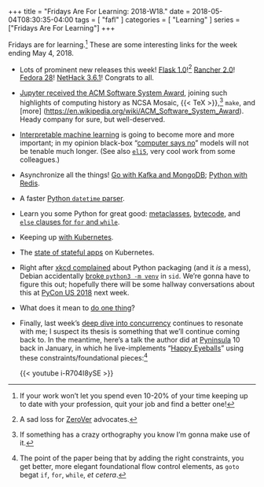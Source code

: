 +++
title = "Fridays Are For Learning: 2018-W18."
date = 2018-05-04T08:30:35-04:00
tags = [ "fafl" ]
categories = [ "Learning" ]
series = ["Fridays Are For Learning"]
+++

Fridays are for learning.[^1] These are some interesting links for the week
ending May 4, 2018.

[^1]: If your work won’t let you spend even 10-20% of your time keeping up to
      date with your profession, quit your job and find a better one!

* Lots of prominent new releases this week! [Flask 1.0]![^2] [Rancher 2.0]!
[Fedora 28]! [NetHack 3.6.1]! Congrats to all.

[Flask 1.0]: https://www.palletsprojects.com/blog/flask-1-0-released/
[Rancher 2.0]: https://rancher.com/blog/2018/2018-05-01-rancher-ga-announcement-sheng-liang/
[Fedora 28]: https://fedoramagazine.org/announcing-fedora-28/
[NetHack 3.6.1]: https://nethack.org/v361/release.html

[^2]: A sad loss for [ZeroVer](http://0ver.org/) advocates.

* [Jupyter received the ACM Software System Award], joining such highlights of
computing history as NCSA Mosaic, {{< TeX >}},[^3] `make`, and [more]
(https://en.wikipedia.org/wiki/ACM_Software_System_Award). Heady company for
sure, but well-deserved.

[Jupyter received the ACM Software System award]: https://blog.jupyter.org/jupyter-receives-the-acm-software-system-award-d433b0dfe3a2

[^3]: If something has a crazy orthography you know I’m gonna make use of it.

* [Interpretable machine learning] is going to become more and more important;
in my opinion black-box “[computer says no]” models will not be tenable much
longer. (See also [`eli5`], very cool work from some colleagues.)

[Interpretable machine learning]: http://savvastjortjoglou.com/intrepretable-machine-learning-nfl-combine.html
[computer says no]: https://www.youtube.com/watch?v=_lu1xyYx3Eo
[`eli5`]: https://eli5.readthedocs.io/en/latest/index.html

* Asynchronize all the things! [Go with Kafka and MongoDB]; [Python with
Redis].

[Go with Kafka and MongoDB]: https://www.melvinvivas.com/developing-microservices-using-kafka-and-mongodb/
[Python with Redis]: https://testdriven.io/developing-an-asynchronous-task-queue-in-python

* A faster [Python `datetime` parser].

[Python `datetime` parser]: https://www.peterbe.com/plog/fastest-python-datetime-parser

* Learn you some Python for great good: [metaclasses], [bytecode], and [`else`
clauses for `for` and `while`].

[metaclasses]: https://realpython.com/python-metaclasses/
[bytecode]: https://opensource.com/article/18/4/introduction-python-bytecode
[`else` clauses for `for` and `while`]: https://medium.com/@s16h/the-forgotten-optional-else-in-python-loops-90d9c465c830

* Keeping up [with Kubernetes](http://kubernetesstatus.com/).

* The [state of stateful apps] on Kubernetes.

[state of stateful apps]: https://www.cockroachlabs.com/blog/kubernetes-state-of-stateful-apps/

* Right after [xkcd complained] about Python packaging (and it *is* a mess),
Debian accidentally [broke `python3 -m venv`] in `sid`.  We’re gonna have to
figure this out; hopefully there will be some hallway conversations about this
at [PyCon US 2018] next week.

[xkcd complained]: https://xkcd.com/1987/
[broke `python3 -m venv`]: https://bugs.debian.org/cgi-bin/bugreport.cgi?bug=897121
[PyCon US 2018]: https://us.pycon.org/2018/

* What does it mean to [do one thing]?

[do one thing]: https://nedbatchelder.com//blog/201804/do_one_thing.html

* Finally, last week’s [deep dive into concurrency] continues to resonate with
me; I suspect its thesis is something that we’ll continue coming back to. In
the meantime, here’s a talk the author did at [Pyninsula] 10 back in January,
in which he live-implements “[Happy Eyeballs]” using these
constraints/foundational pieces:[^4]

    {{< youtube i-R704I8ySE >}}

[deep dive into concurrency]: https://vorpus.org/blog/notes-on-structured-concurrency-or-go-statement-considered-harmful/
[Pyninsula]: http://pyninsula.org/
[Happy Eyeballs]: https://en.wikipedia.org/wiki/Happy_Eyeballs

[^4]: The point of the paper being that by adding the right constraints, you
      get better, more elegant foundational flow control elements, as `goto`
      begat `if`, `for`, `while`, <i lang="la">et cetera</i>.
